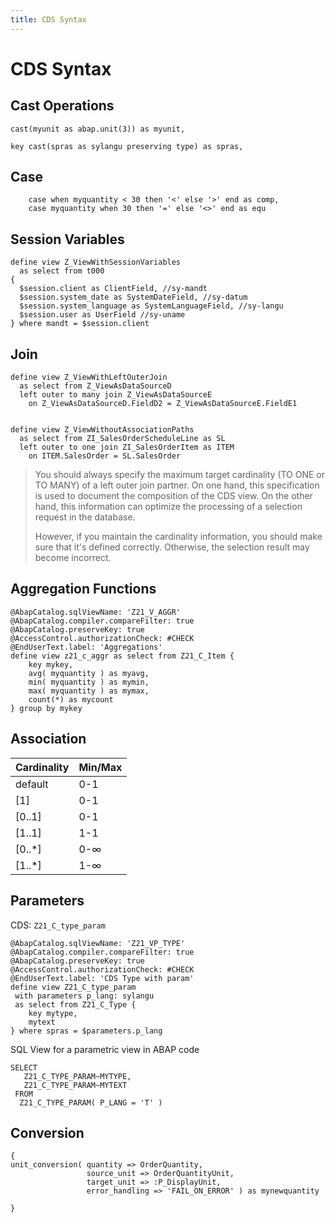 ```yaml
---
title: CDS Syntax
---
```


# CDS Syntax

## Cast Operations

```cds
cast(myunit as abap.unit(3)) as myunit,

key cast(spras as sylangu preserving type) as spras,
```

## Case

```cds
    case when myquantity < 30 then '<' else '>' end as comp,
    case myquantity when 30 then '=' else '<>' end as equ
```



## Session Variables

```cds
define view Z_ViewWithSessionVariables
  as select from t000
{
  $session.client as ClientField, //sy-mandt
  $session.system_date as SystemDateField, //sy-datum
  $session.system_language as SystemLanguageField, //sy-langu
  $session.user as UserField //sy-uname
} where mandt = $session.client
```

## Join

```cds
define view Z_ViewWithLeftOuterJoin
  as select from Z_ViewAsDataSourceD
  left outer to many join Z_ViewAsDataSourceE
    on Z_ViewAsDataSourceD.FieldD2 = Z_ViewAsDataSourceE.FieldE1


define view Z_ViewWithoutAssociationPaths
  as select from ZI_SalesOrderScheduleLine as SL
  left outer to one join ZI_SalesOrderItem as ITEM
    on ITEM.SalesOrder = SL.SalesOrder
```

> You should always specify the maximum target cardinality (TO ONE or TO MANY) of a left outer join partner. On one hand, this specification is used to document the composition of the CDS view. On the other hand, this information can optimize the processing of a selection request in the database.
>
> However, if you maintain the cardinality information, you should make sure that it's defined correctly. Otherwise, the selection result may become incorrect.

## Aggregation Functions

```cds
@AbapCatalog.sqlViewName: 'Z21_V_AGGR'
@AbapCatalog.compiler.compareFilter: true
@AbapCatalog.preserveKey: true
@AccessControl.authorizationCheck: #CHECK
@EndUserText.label: 'Aggregations'
define view z21_c_aggr as select from Z21_C_Item {
    key mykey,
    avg( myquantity ) as myavg,
    min( myquantity ) as mymin,
    max( myquantity ) as mymax,
    count(*) as mycount
} group by mykey

```

## Association

| Cardinality | Min/Max |
| ----------- | ------- |
| default     | 0-1     |
| [1]         | 0-1     |
| [0..1]      | 0-1     |
| [1..1]      | 1-1     |
| [0..*]      | 0-∞     |
| [1..*]      | 1-∞     |

## Parameters

CDS: `Z21_C_type_param`

```cds
@AbapCatalog.sqlViewName: 'Z21_VP_TYPE'
@AbapCatalog.compiler.compareFilter: true
@AbapCatalog.preserveKey: true
@AccessControl.authorizationCheck: #CHECK
@EndUserText.label: 'CDS Type with param'
define view Z21_C_type_param
 with parameters p_lang: sylangu
 as select from Z21_C_Type {
    key mytype,
    mytext
} where spras = $parameters.p_lang
```

SQL View for a parametric view in ABAP code

```abap
SELECT
   Z21_C_TYPE_PARAM~MYTYPE,
   Z21_C_TYPE_PARAM~MYTEXT
 FROM
  Z21_C_TYPE_PARAM( P_LANG = 'T' )
```

## Conversion

```cds
{
unit_conversion( quantity => OrderQuantity,
                 source_unit => OrderQuantityUnit,
                 target_unit => :P_DisplayUnit,
                 error_handling => 'FAIL_ON_ERROR' ) as mynewquantity

}
```

